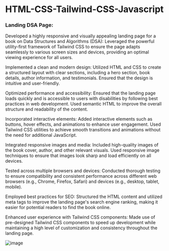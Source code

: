 # HTML-CSS-Tailwind-CSS-Javascript

### Landing DSA Page:

Developed a highly responsive and visually appealing landing page for a book on Data Structures and Algorithms (DSA): Leveraged the powerful utility-first framework of Tailwind CSS to ensure the page adapts seamlessly to various screen sizes and devices, providing an optimal viewing experience for all users.

Implemented a clean and modern design: Utilized HTML and CSS to create a structured layout with clear sections, including a hero section, book details, author information, and testimonials. Ensured that the design is intuitive and user-friendly.

Optimized performance and accessibility: Ensured that the landing page loads quickly and is accessible to users with disabilities by following best practices in web development. Used semantic HTML to improve the overall structure and readability of the content.

Incorporated interactive elements: Added interactive elements such as buttons, hover effects, and animations to enhance user engagement. Used Tailwind CSS utilities to achieve smooth transitions and animations without the need for additional JavaScript.

Integrated responsive images and media: Included high-quality images of the book cover, author, and other relevant visuals. Used responsive image techniques to ensure that images look sharp and load efficiently on all devices.

Tested across multiple browsers and devices: Conducted thorough testing to ensure compatibility and consistent performance across different web browsers (e.g., Chrome, Firefox, Safari) and devices (e.g., desktop, tablet, mobile).

Employed best practices for SEO: Structured the HTML content and utilized meta tags to improve the landing page's search engine ranking, making it easier for potential readers to find the book online.

Enhanced user experience with Tailwind CSS components: Made use of pre-designed Tailwind CSS components to speed up development while maintaining a high level of customization and consistency throughout the landing page.

![image](https://github.com/user-attachments/assets/cb3baa14-d7d5-496e-ac15-9f5f851915ae)
